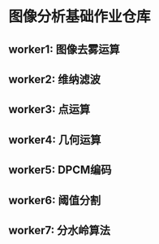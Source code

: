 # 图像分析基础作业仓库
## worker1: 图像去雾运算
## worker2: 维纳滤波
## worker3: 点运算
## worker4: 几何运算
## worker5: DPCM编码
## worker6: 阈值分割
## worker7: 分水岭算法